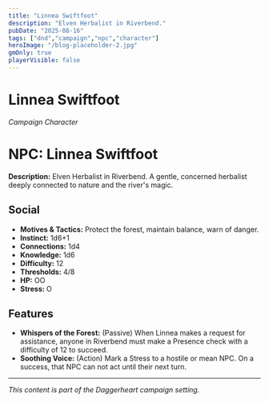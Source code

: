 ```yaml
---
title: "Linnea Swiftfoot"
description: "Elven Herbalist in Riverbend."
pubDate: "2025-08-16"
tags: ["dnd","campaign","npc","character"]
heroImage: "/blog-placeholder-2.jpg"
gmOnly: true
playerVisible: false
---
```



# Linnea Swiftfoot
*Campaign Character*

# NPC: Linnea Swiftfoot

**Description:** Elven Herbalist in Riverbend. A gentle, concerned herbalist deeply connected to nature and the river's magic.

## Social

*   **Motives & Tactics:** Protect the forest, maintain balance, warn of danger.
*   **Instinct:** 1d6+1
*   **Connections:** 1d4
*   **Knowledge:** 1d6
*   **Difficulty:** 12
*   **Thresholds:** 4/8
*   **HP:** OO
*   **Stress:** O

## Features

*   **Whispers of the Forest:** (Passive) When Linnea makes a request for assistance, anyone in Riverbend must make a Presence check with a difficulty of 12 to succeed.
*   **Soothing Voice:** (Action) Mark a Stress to a hostile or mean NPC. On a success, that NPC can not act until their next turn.

---

*This content is part of the Daggerheart campaign setting.*